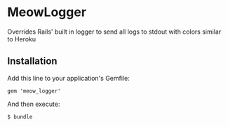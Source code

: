 # MeowLogger

Overrides Rails' built in logger to send all logs to stdout with colors similar to Heroku

## Installation

Add this line to your application's Gemfile:

    gem 'meow_logger'

And then execute:

    $ bundle

